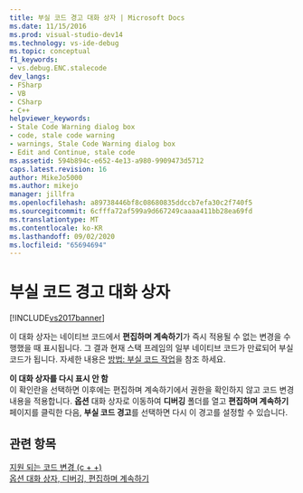 ```yaml
---
title: 부실 코드 경고 대화 상자 | Microsoft Docs
ms.date: 11/15/2016
ms.prod: visual-studio-dev14
ms.technology: vs-ide-debug
ms.topic: conceptual
f1_keywords:
- vs.debug.ENC.stalecode
dev_langs:
- FSharp
- VB
- CSharp
- C++
helpviewer_keywords:
- Stale Code Warning dialog box
- code, stale code warning
- warnings, Stale Code Warning dialog box
- Edit and Continue, stale code
ms.assetid: 594b894c-e652-4e13-a980-9909473d5712
caps.latest.revision: 16
author: MikeJo5000
ms.author: mikejo
manager: jillfra
ms.openlocfilehash: a89738446bf8c08680835ddccb7efa30c2f740f5
ms.sourcegitcommit: 6cfffa72af599a9d667249caaaa411bb28ea69fd
ms.translationtype: MT
ms.contentlocale: ko-KR
ms.lasthandoff: 09/02/2020
ms.locfileid: "65694694"
---
```

# <a name="stale-code-warning-dialog-box"></a>부실 코드 경고 대화 상자
[!INCLUDE[vs2017banner](../includes/vs2017banner.md)]

이 대화 상자는 네이티브 코드에서 **편집하며 계속하기**가 즉시 적용될 수 없는 변경을 수행했을 때 표시됩니다. 그 결과 현재 스택 프레임의 일부 네이티브 코드가 만료되어 부실 코드가 됩니다. 자세한 내용은 [방법: 부실 코드 작업](https://msdn.microsoft.com/c7536e95-66a6-44a0-995d-3fe5035250b4)을 참조 하세요.  
  
 **이 대화 상자를 다시 표시 안 함**  
 이 확인란을 선택하면 이후에는 편집하며 계속하기에서 권한을 확인하지 않고 코드 변경 내용을 적용합니다. **옵션** 대화 상자로 이동하여 **디버깅** 폴더를 열고 **편집하며 계속하기** 페이지를 클릭한 다음, **부실 코드 경고**를 선택하면 다시 이 경고를 설정할 수 있습니다.  
  
## <a name="see-also"></a>관련 항목  
 [지원 되는 코드 변경 (c + +)](../debugger/supported-code-changes-cpp.md)   
 [옵션 대화 상자, 디버깅, 편집하며 계속하기](https://msdn.microsoft.com/library/009d225f-ef65-463f-a146-e4c518f86103)
